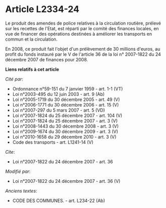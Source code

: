 # Article L2334-24

Le produit des amendes de police relatives à la circulation routière, prélevé sur les recettes de l'Etat, est réparti par le
comité des finances locales, en vue de financer des opérations destinées à améliorer les transports en commun et la
circulation. 

En 2008, ce produit fait l'objet d'un prélèvement de 30 millions d'euros, au profit du fonds instauré par le V de l'article
36 de la loi n° 2007-1822 du 24 décembre 2007 de finances pour 2008.

**Liens relatifs à cet article**

_Cité par_:

  - Ordonnance n°59-151 du 7 janvier 1959 - art. 1-1 (VT)
  - Loi n°2003-495 du 12 juin 2003 - art. 9 (Ab)
  - Loi n°2005-1719 du 30 décembre 2005 - art. 49 (V)
  - Loi n°2006-1771 du 30 décembre 2006 - art. 15 (V)
  - Loi n°2007-297 du 5 mars 2007 - art. 5 (VD)
  - Loi n°2007-1824 du 25 décembre 2007 - art. 104 (V)
  - Loi n°2007-1824 du 25 décembre 2007 - art. 3 (V)
  - Loi n°2008-1443 du 30 décembre 2008 - art. 3 (V)
  - Loi n°2009-1674 du 30 décembre 2009 - art. 3 (V)
  - Loi n°2010-1658 du 29 décembre 2010 - art. 3 (V)
  - Code des transports - art. L1241-14 (V)

_Cite_:

  - Loi n°2007-1822 du 24 décembre 2007 - art. 36

_Modifié par_:

  - Loi n°2007-1822 du 24 décembre 2007 - art. 36 (V)

_Anciens textes_:

  - CODE DES COMMUNES. - art. L234-22 (Ab)
